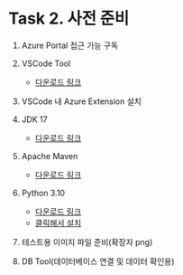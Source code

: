 # Task 2.	 사전 준비
1. Azure Portal 접근 가능 구독 

2. VSCode Tool
    - [다운로드 링크](https://code.visualstudio.com/download#) 

3. VSCode 내 Azure Extension 설치 

4. JDK 17
    - [다운로드 링크](https://www.oracle.com/kr/java/technologies/downloads/#jdk17-windows) 

5. Apache Maven
    - [다운로드 링크](https://maven.apache.org/download.cgi) 

6. Python 3.10
    - [다운로드 링크](https://www.python.org/downloads/) 
    - [클릭해서 설치](https://www.python.org/ftp/python/3.10.11/python-3.10.11-amd64.exe)
7. 테스트용 이미지 파일 준비(확장자 png) 

8. DB Tool(데이터베이스 연결 및 데이터 확인용) 
